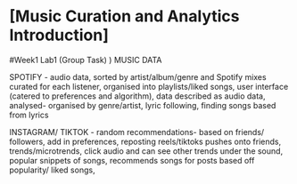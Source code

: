 
# \[Music Curation and Analytics Introduction\]
<!-- Version 1.0 -->

#Week1 
Lab1 (Group Task)
)
MUSIC DATA 

SPOTIFY - audio data, sorted by artist/album/genre and Spotify mixes curated for each listener, organised into playlists/liked songs, user interface (catered to preferences and algorithm), data described as audio data, analysed- organised by genre/artist, lyric following, finding songs based from lyrics

INSTAGRAM/ TIKTOK - random recommendations- based on friends/ followers, add in preferences, reposting reels/tiktoks pushes onto friends, trends/microtrends, click audio and can see other trends under the sound, popular snippets of songs, recommends songs for posts based off popularity/ liked songs, 
